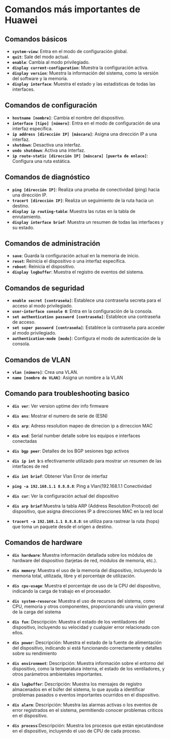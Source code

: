 # Comandos más importantes de Huawei

## Comandos básicos

- **`system-view`**: Entra en el modo de configuración global.
- **`quit`**: Sale del modo actual.
- **`enable`**: Cambia al modo privilegiado.
- **`display current-configuration`**: Muestra la configuración activa.
- **`display version`**: Muestra la información del sistema, como la versión del software y la memoria.
- **`display interface`**: Muestra el estado y las estadísticas de todas las interfaces.

## Comandos de configuración

- **`hostname [nombre]`**: Cambia el nombre del dispositivo.
- **`interface [tipo] [número]`**: Entra en el modo de configuración de una interfaz específica.
- **`ip address [dirección IP] [máscara]`**: Asigna una dirección IP a una interfaz.
- **`shutdown`**: Desactiva una interfaz.
- **`undo shutdown`**: Activa una interfaz.
- **`ip route-static [dirección IP] [máscara] [puerta de enlace]`**: Configura una ruta estática.

## Comandos de diagnóstico

- **`ping [dirección IP]`**: Realiza una prueba de conectividad (ping) hacia una dirección IP.
- **`tracert [dirección IP]`**: Realiza un seguimiento de la ruta hacia un destino.
- **`display ip routing-table`**: Muestra las rutas en la tabla de enrutamiento.
- **`display interface brief`**: Muestra un resumen de todas las interfaces y su estado.

## Comandos de administración

- **`save`**: Guarda la configuración actual en la memoria de inicio.
- **`reset`**: Reinicia el dispositivo o una interfaz específica.
- **`reboot`**: Reinicia el dispositivo.
- **`display logbuffer`**: Muestra el registro de eventos del sistema.

## Comandos de seguridad

- **`enable secret [contraseña]`**: Establece una contraseña secreta para el acceso al modo privilegiado.
- **`user-interface console 0`**: Entra en la configuración de la consola.
- **`set authentication password [contraseña]`**: Establece una contraseña de acceso.
- **`set super password [contraseña]`**: Establece la contraseña para acceder al modo privilegiado.
- **`authentication-mode [modo]`**: Configura el modo de autenticación de la consola.

## Comandos de VLAN

- **`vlan [número]`**: Crea una VLAN.
- **`name [nombre de VLAN]`**: Asigna un nombre a la VLAN

## Comando para troubleshooting basico 

- **`dis ver`**: Ver version uptime dev info firmware
- **`dis ens`**: Mostrar el numero de serie de (ESN)
- **`dis arp`**: Adress resolution mapeo de dirrecion ip a dirreccion MAC
- **`dis esd`**: Serial number detalle sobre los equipos e interfaces conectadas 
  
- **`dis bgp peer`**: Detalles de los BGP sesiones bgp activos
- **`dis ip int b`**:s efectivamente utilizado para mostrar un resumen de las interfaces de red
- **`dis int brief`**: Obtener Vlan Error de interfaz
- **`ping -a 192.168.1.1 8.8.8.8`**: Ping a Vlan(192.168.1.1 Conectividad
- **`dis cur`**: Ver la configuración actual del dispositivo
- **`dis arp brief`**:Muestra la tabla ARP (Address Resolution Protocol) del dispositivo, que asigna direcciones IP a direcciones MAC en la red local
- **`tracert -a 192.168.1.1 8.8.8.8`**: se utiliza para rastrear la ruta (hops) que toma un paquete desde el origen a destino.

## Comandos de hardware 

- **`dis hardware`**: Muestra información detallada sobre los módulos de hardware del dispositivo (tarjetas de red, módulos de memoria, etc.).
- **`dis memory`**: Muestra el uso de la memoria del dispositivo, incluyendo la memoria total, utilizada, libre y el porcentaje de utilización.
- **`dis cpu-usage`**: Muestra el porcentaje de uso de la CPU del dispositivo, indicando la carga de trabajo en el procesador.
- **`dis system-resource`**: Muestra el uso de recursos del sistema, como CPU, memoria y otros componentes, proporcionando una visión general de la carga del sistema

- **`dis fun`**: Descripción: Muestra el estado de los ventiladores del dispositivo, incluyendo su velocidad y cualquier error relacionado con ellos.
- **`dis power`**: Descripción: Muestra el estado de la fuente de alimentación del dispositivo, indicando si está funcionando correctamente y detalles sobre su rendimiento
- **`dis environment`**: Descripción: Muestra información sobre el entorno del dispositivo, como la temperatura interna, el estado de los ventiladores, y otros parámetros ambientales importantes.
- **`dis logbuffer`**: Descripción: Muestra los mensajes de registro almacenados en el búfer del sistema, lo que ayuda a identificar problemas pasados o eventos importantes ocurridos en el dispositivo.
- **`dis alarm`**: Descripción: Muestra las alarmas activas o los eventos de error registrados en el sistema, permitiendo conocer problemas críticos en el dispositivo.
- **`dis process`**:Descripción: Muestra los procesos que están ejecutándose en el dispositivo, incluyendo el uso de CPU de cada proceso.

